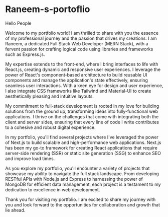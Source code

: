 # Raneem-s-portoflio
Hello People

Welcome to my portfolio world! I am thrilled to share with you the essence of my professional journey and the passion that drives my creations.
I am Raneem, a dedicated Full Stack Web Developer (MERN Stack), with a fervent passion for crafting logical code using libraries and frameworks such as Express.js.

My expertise extends to the front-end, where I bring interfaces to life with React.js, creating dynamic and responsive user experiences. I leverage the power of React's component-based architecture to build reusable UI components and manage the application's state effectively, ensuring seamless user interactions. With a keen eye for design and user experience, I also integrate CSS frameworks like Tailwind and Material-UI to create aesthetically pleasing and intuitive layouts.

My commitment to full-stack development is rooted in my love for building solutions from the ground up, transforming ideas into fully-functional web applications. I thrive on the challenges that come with integrating both the client and server sides, ensuring that every line of code I write contributes to a cohesive and robust digital experience.

In my portfolio, you'll find several projects where I've leveraged the power of Next.js to build scalable and high-performance web applications. Next.js has been my go-to framework for creating React applications that require server-side rendering (SSR) or static site generation (SSG) to enhance SEO and improve load times.

As you explore my portfolio, you'll encounter a variety of projects that showcase my ability to navigate the full stack landscape. From developing RESTful APIs with Node.js and Express to harnessing the power of MongoDB for efficient data management, each project is a testament to my dedication to excellence in web development.

Thank you for visiting my portfolio. I am excited to share my journey with you and look forward to the opportunities for collaboration and growth that lie ahead.



